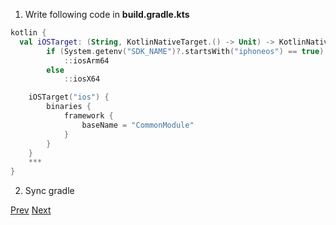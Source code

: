 1. Write following code in **build.gradle.kts**
```kotlin
kotlin {
  val iOSTarget: (String, KotlinNativeTarget.() -> Unit) -> KotlinNativeTarget =
        if (System.getenv("SDK_NAME")?.startsWith("iphoneos") == true)
            ::iosArm64
        else
            ::iosX64

    iOSTarget("ios") {
        binaries {
            framework {
                baseName = "CommonModule"
            }
        }
    }
    ***
}
```
2. Sync gradle

[Prev](https://github.com/ustadenis/kotlin_multiplutform_codelab/blob/master/0_1.md)
[Next](https://github.com/ustadenis/kotlin_multiplutform_codelab/blob/master/0_3.md)

